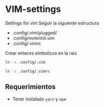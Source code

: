 # VIM-settings
Settings for vim 
Seguir la siguiente estructura
* .config/.vim/plugged/
* .config/nvim/init.vim
* .config/.vimrc

Crear enlaces simbolicos en la raiz
```sh
ln -s .config/.vim
```
```sh
ln -s .config/.vimrc
```

## Requerimientos
* Tener instalado `yarn` y `npm` 


